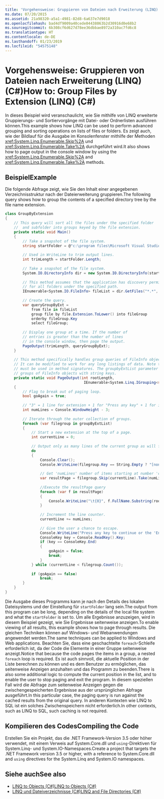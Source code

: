 ```yaml
---
title: 'Vorgehensweise: Gruppieren von Dateien nach Erweiterung (LINQ) (C#)'
ms.date: 07/20/2015
ms.assetid: 21a98320-a5a1-4981-82d8-6a637e7d9018
ms.openlocfilehash: bad4df9009a40cede04438063b2d30916d0e68b2
ms.sourcegitcommit: 6b308cf6d627d78ee36dbbae8972a310ac7fd6c8
ms.translationtype: HT
ms.contentlocale: de-DE
ms.lasthandoff: 01/23/2019
ms.locfileid: "54575148"
---
```

# <a name="how-to-group-files-by-extension-linq-c"></a><span data-ttu-id="a1daf-102">Vorgehensweise: Gruppieren von Dateien nach Erweiterung (LINQ) (C#)</span><span class="sxs-lookup"><span data-stu-id="a1daf-102">How to: Group Files by Extension (LINQ) (C#)</span></span>
<span data-ttu-id="a1daf-103">In dieses Beispiel wird veranschaulicht, wie Sie mithilfe von LINQ erweiterte Gruppierungs- und Sortiervorgänge mit Datei- oder Ordnerlisten ausführen können.</span><span class="sxs-lookup"><span data-stu-id="a1daf-103">This example shows how LINQ can be used to perform advanced grouping and sorting operations on lists of files or folders.</span></span> <span data-ttu-id="a1daf-104">Es zeigt auch, wie der Bildlauf für die Ausgabe im Konsolenfenster mithilfe der Methoden <xref:System.Linq.Enumerable.Skip%2A> und <xref:System.Linq.Enumerable.Take%2A> durchgeführt wird.</span><span class="sxs-lookup"><span data-stu-id="a1daf-104">It also shows how to page output in the console window by using the <xref:System.Linq.Enumerable.Skip%2A> and <xref:System.Linq.Enumerable.Take%2A> methods.</span></span>  
  
## <a name="example"></a><span data-ttu-id="a1daf-105">Beispiel</span><span class="sxs-lookup"><span data-stu-id="a1daf-105">Example</span></span>  
 <span data-ttu-id="a1daf-106">Die folgende Abfrage zeigt, wie Sie den Inhalt einer angegebenen Verzeichnisstruktur nach der Dateierweiterung gruppieren.</span><span class="sxs-lookup"><span data-stu-id="a1daf-106">The following query shows how to group the contents of a specified directory tree by the file name extension.</span></span>  
  
```csharp  
class GroupByExtension  
{  
    // This query will sort all the files under the specified folder  
    //  and subfolder into groups keyed by the file extension.  
    private static void Main()  
    {  
        // Take a snapshot of the file system.  
        string startFolder = @"c:\program files\Microsoft Visual Studio 9.0\Common7";  
  
        // Used in WriteLine to trim output lines.  
        int trimLength = startFolder.Length;  
  
        // Take a snapshot of the file system.  
        System.IO.DirectoryInfo dir = new System.IO.DirectoryInfo(startFolder);  
  
        // This method assumes that the application has discovery permissions  
        // for all folders under the specified path.  
        IEnumerable<System.IO.FileInfo> fileList = dir.GetFiles("*.*", System.IO.SearchOption.AllDirectories);  
  
        // Create the query.  
        var queryGroupByExt =  
            from file in fileList  
            group file by file.Extension.ToLower() into fileGroup  
            orderby fileGroup.Key  
            select fileGroup;  
  
        // Display one group at a time. If the number of   
        // entries is greater than the number of lines  
        // in the console window, then page the output.  
        PageOutput(trimLength, queryGroupByExt);  
    }  
  
    // This method specifically handles group queries of FileInfo objects with string keys.  
    // It can be modified to work for any long listings of data. Note that explicit typing  
    // must be used in method signatures. The groupbyExtList parameter is a query that produces  
    // groups of FileInfo objects with string keys.  
    private static void PageOutput(int rootLength,  
                                    IEnumerable<System.Linq.IGrouping<string, System.IO.FileInfo>> groupByExtList)  
    {  
        // Flag to break out of paging loop.  
        bool goAgain = true;  
  
        // "3" = 1 line for extension + 1 for "Press any key" + 1 for input cursor.  
        int numLines = Console.WindowHeight - 3;  
  
        // Iterate through the outer collection of groups.  
        foreach (var filegroup in groupByExtList)  
        {  
            // Start a new extension at the top of a page.  
            int currentLine = 0;  
  
            // Output only as many lines of the current group as will fit in the window.  
            do  
            {  
                Console.Clear();  
                Console.WriteLine(filegroup.Key == String.Empty ? "[none]" : filegroup.Key);  
  
                // Get 'numLines' number of items starting at number 'currentLine'.  
                var resultPage = filegroup.Skip(currentLine).Take(numLines);  
  
                //Execute the resultPage query  
                foreach (var f in resultPage)  
                {  
                    Console.WriteLine("\t{0}", f.FullName.Substring(rootLength));  
                }  
  
                // Increment the line counter.  
                currentLine += numLines;  
  
                // Give the user a chance to escape.  
                Console.WriteLine("Press any key to continue or the 'End' key to break...");  
                ConsoleKey key = Console.ReadKey().Key;  
                if (key == ConsoleKey.End)  
                {  
                    goAgain = false;  
                    break;  
                }  
            } while (currentLine < filegroup.Count());  
  
            if (goAgain == false)  
                break;  
        }  
    }  
}  
```  
  
 <span data-ttu-id="a1daf-107">Die Ausgabe dieses Programms kann je nach den Details des lokalen Dateisystems und der Einstellung für `startFolder` lang sein.</span><span class="sxs-lookup"><span data-stu-id="a1daf-107">The output from this program can be long, depending on the details of the local file system and what the `startFolder` is set to.</span></span> <span data-ttu-id="a1daf-108">Um alle Ergebnisse anzuzeigen, wird in diesem Beispiel gezeigt, wie Sie Ergebnisse seitenweise anzeigen.</span><span class="sxs-lookup"><span data-stu-id="a1daf-108">To enable viewing of all results, this example shows how to page through results.</span></span> <span data-ttu-id="a1daf-109">Die gleichen Techniken können auf Windows- und Webanwendungen angewendet werden.</span><span class="sxs-lookup"><span data-stu-id="a1daf-109">The same techniques can be applied to Windows and Web applications.</span></span> <span data-ttu-id="a1daf-110">Beachten Sie, dass eine geschachtelte `foreach`-Schleife erforderlich ist, da der Code die Elemente in einer Gruppe seitenweise anzeigt.</span><span class="sxs-lookup"><span data-stu-id="a1daf-110">Notice that because the code pages the items in a group, a nested `foreach` loop is required.</span></span> <span data-ttu-id="a1daf-111">Es ist auch sinnvoll, die aktuelle Position in der Liste berechnen zu können und es dem Benutzer zu ermöglichen, das seitenweise Anzeigen anzuhalten und das Programm zu beenden.</span><span class="sxs-lookup"><span data-stu-id="a1daf-111">There is also some additional logic to compute the current position in the list, and to enable the user to stop paging and exit the program.</span></span> <span data-ttu-id="a1daf-112">In diesem speziellen Fall wird die Abfrage zum seitenweise Anzeigen gegen die zwischengespeicherten Ergebnisse aus der ursprünglichen Abfrage ausgeführt.</span><span class="sxs-lookup"><span data-stu-id="a1daf-112">In this particular case, the paging query is run against the cached results from the original query.</span></span> <span data-ttu-id="a1daf-113">In anderen Kontexten wie LINQ to SQL ist ein solches Zwischenspeichern nicht erforderlich.</span><span class="sxs-lookup"><span data-stu-id="a1daf-113">In other contexts, such as LINQ to SQL, such caching is not required.</span></span>  
  
## <a name="compiling-the-code"></a><span data-ttu-id="a1daf-114">Kompilieren des Codes</span><span class="sxs-lookup"><span data-stu-id="a1daf-114">Compiling the Code</span></span>  
 <span data-ttu-id="a1daf-115">Erstellen Sie ein Projekt, das die .NET Framework-Version 3.5 oder höher verwendet, mit einem Verweis auf System.Core.dll und `using`-Direktiven für System.Linq- und System.IO-Namespaces.</span><span class="sxs-lookup"><span data-stu-id="a1daf-115">Create a project that targets the .NET Framework  version 3.5 or higher, with a reference to   System.Core.dll and `using` directives for the System.Linq and System.IO namespaces.</span></span>  
  
## <a name="see-also"></a><span data-ttu-id="a1daf-116">Siehe auch</span><span class="sxs-lookup"><span data-stu-id="a1daf-116">See also</span></span>

- [<span data-ttu-id="a1daf-117">LINQ to Objects (C#)</span><span class="sxs-lookup"><span data-stu-id="a1daf-117">LINQ to Objects (C#)</span></span>](../../../../csharp/programming-guide/concepts/linq/linq-to-objects.md)
- [<span data-ttu-id="a1daf-118">LINQ und Dateiverzeichnisse (C#)</span><span class="sxs-lookup"><span data-stu-id="a1daf-118">LINQ and File Directories (C#)</span></span>](../../../../csharp/programming-guide/concepts/linq/linq-and-file-directories.md)
